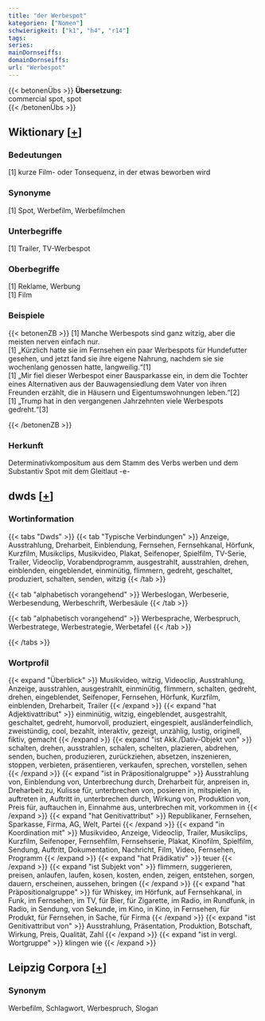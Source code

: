 ```yaml
---
title: "der Werbespot"
kategorien: ["Nomen"]
schwierigkeit: ["k1", "h4", "r14"]
tags:
series:
mainDornseiffs:
domainDornseiffs:
url: "Werbespot"
---
```


{{< betonenÜbs >}}
**Übersetzung:**  
commercial spot, spot  
{{< /betonenÜbs >}}

## Wiktionary [[+](https://de.wiktionary.org/wiki/Werbespot)]

### Bedeutungen
[1] kurze Film- oder Tonsequenz, in der etwas beworben wird  

### Synonyme
[1] Spot, Werbefilm, Werbefilmchen  

### Unterbegriffe
[1] Trailer, TV-Werbespot  

### Oberbegriffe
[1] Reklame, Werbung  
[1] Film  

### Beispiele
{{< betonenZB >}}
[1] Manche Werbespots sind ganz witzig, aber die meisten nerven einfach nur.  
[1] „Kürzlich hatte sie im Fernsehen ein paar Werbespots für Hundefutter gesehen, und jetzt fand sie ihre eigene Nahrung, nachdem sie sie wochenlang genossen hatte, langweilig.“[1]  
[1] „Mir fiel dieser Werbespot einer Bausparkasse ein, in dem die Tochter eines Alternativen aus der Bauwagensiedlung dem Vater von ihren Freunden erzählt, die in Häusern und Eigentumswohnungen leben.“[2]  
[1] „Trump hat in den vergangenen Jahrzehnten viele Werbespots gedreht.“[3]  

{{< /betonenZB >}}
### Herkunft
Determinativkompositum aus dem Stamm des Verbs werben und dem Substantiv Spot mit dem Gleitlaut -e-  



## dwds [[+](https://www.dwds.de/wb/Werbespot)]

### Wortinformation
{{< tabs "Dwds" >}}
{{< tab "Typische Verbindungen" >}}
Anzeige, Ausstrahlung, Dreharbeit, Einblendung, Fernsehen, Fernsehkanal, Hörfunk, Kurzfilm, Musikclips, Musikvideo, Plakat, Seifenoper, Spielfilm, TV-Serie, Trailer, Videoclip, Vorabendprogramm, ausgestrahlt, ausstrahlen, drehen, einblenden, eingeblendet, einminütig, flimmern, gedreht, geschaltet, produziert, schalten, senden, witzig
{{< /tab >}}

{{< tab "alphabetisch vorangehend" >}}
Werbeslogan, Werbeserie, Werbesendung, Werbeschrift, Werbesäule
{{< /tab >}}

{{< tab "alphabetisch vorangehend" >}}
Werbesprache, Werbespruch, Werbestratege, Werbestrategie, Werbetafel
{{< /tab >}}

{{< /tabs >}}

### Wortprofil
{{< expand "Überblick" >}} Musikvideo, witzig, Videoclip, Ausstrahlung, Anzeige, ausstrahlen, ausgestrahlt, einminütig, flimmern, schalten, gedreht, drehen, eingeblendet, Seifenoper, Fernsehen, Hörfunk, Kurzfilm, einblenden, Dreharbeit, Trailer {{< /expand >}}
{{< expand "hat Adjektivattribut" >}} einminütig, witzig, eingeblendet, ausgestrahlt, geschaltet, gedreht, humorvoll, produziert, eingespielt, ausländerfeindlich, zweistündig, cool, bezahlt, interaktiv, gezeigt, unzählig, lustig, originell, fiktiv, gemacht {{< /expand >}}
{{< expand "ist Akk./Dativ-Objekt von" >}} schalten, drehen, ausstrahlen, schalen, schelten, plazieren, abdrehen, senden, buchen, produzieren, zurückziehen, absetzen, inszenieren, stoppen, verbieten, präsentieren, verkaufen, sprechen, vorstellen, sehen {{< /expand >}}
{{< expand "ist in Präpositionalgruppe" >}} Ausstrahlung von, Einblendung von, Unterbrechung durch, Dreharbeit für, anpreisen in, Dreharbeit zu, Kulisse für, unterbrechen von, posieren in, mitspielen in, auftreten in, Auftritt in, unterbrechen durch, Wirkung von, Produktion von, Preis für, auftauchen in, Einnahme aus, unterbrechen mit, vorkommen in {{< /expand >}}
{{< expand "hat Genitivattribut" >}} Republikaner, Fernsehen, Sparkasse, Firma, AG, Welt, Partei {{< /expand >}}
{{< expand "in Koordination mit" >}} Musikvideo, Anzeige, Videoclip, Trailer, Musikclips, Kurzfilm, Seifenoper, Fernsehfilm, Fernsehserie, Plakat, Kinofilm, Spielfilm, Sendung, Auftritt, Dokumentation, Nachricht, Film, Video, Fernsehen, Programm {{< /expand >}}
{{< expand "hat Prädikativ" >}} teuer {{< /expand >}}
{{< expand "ist Subjekt von" >}} flimmern, suggerieren, preisen, anlaufen, laufen, kosen, kosten, enden, zeigen, entstehen, sorgen, dauern, erscheinen, aussehen, bringen {{< /expand >}}
{{< expand "hat Präpositionalgruppe" >}} für Whiskey, im Hörfunk, auf Fernsehkanal, in Funk, im Fernsehen, im TV, für Bier, für Zigarette, im Radio, im Rundfunk, in Radio, in Sendung, von Sekunde, im Kino, in Kino, in Fernsehen, für Produkt, für Fernsehen, in Sache, für Firma {{< /expand >}}
{{< expand "ist Genitivattribut von" >}} Ausstrahlung, Präsentation, Produktion, Botschaft, Wirkung, Preis, Qualität, Zahl {{< /expand >}}
{{< expand "ist in vergl. Wortgruppe" >}} klingen wie {{< /expand >}}

## Leipzig Corpora [[+](https://corpora.uni-leipzig.de/en/res?word=Werbespot&corpusId=deu_newscrawl-public_2018)]


### Synonym
Werbefilm, Schlagwort, Werbespruch, Slogan

